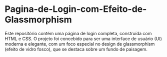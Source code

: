 # Pagina-de-Login-com-Efeito-de-Glassmorphism
Este repositório contém uma página de login completa, construída com HTML e CSS. O projeto foi concebido para ser uma interface de usuário (UI) moderna e elegante, com um foco especial no design de glassmorphism (efeito de vidro fosco), que se destaca sobre um fundo de paisagem.
